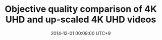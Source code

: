 ---
title:          "Objective quality comparison of 4K UHD and up-scaled 4K UHD videos"
date:           2014-12-01 00:09:00 UTC+9
selected:       false
pub:            "IEEE International Symposium on Multimedia (ISM)"
pub_date:       "2014"
authors:
- Manri Cheon
- Jong-Seok Lee
links:
  Paper: https://ieeexplore.ieee.org/document/7032997
---